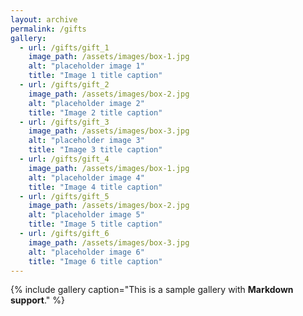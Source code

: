 ```yaml
---
layout: archive
permalink: /gifts
gallery:
  - url: /gifts/gift_1
    image_path: /assets/images/box-1.jpg
    alt: "placeholder image 1"
    title: "Image 1 title caption"
  - url: /gifts/gift_2
    image_path: /assets/images/box-2.jpg
    alt: "placeholder image 2"
    title: "Image 2 title caption"
  - url: /gifts/gift_3
    image_path: /assets/images/box-3.jpg
    alt: "placeholder image 3"
    title: "Image 3 title caption"
  - url: /gifts/gift_4
    image_path: /assets/images/box-1.jpg
    alt: "placeholder image 4"
    title: "Image 4 title caption"
  - url: /gifts/gift_5
    image_path: /assets/images/box-2.jpg
    alt: "placeholder image 5"
    title: "Image 5 title caption"
  - url: /gifts/gift_6
    image_path: /assets/images/box-3.jpg
    alt: "placeholder image 6"
    title: "Image 6 title caption"
---
```


{% include gallery caption="This is a sample gallery with **Markdown support**." %}